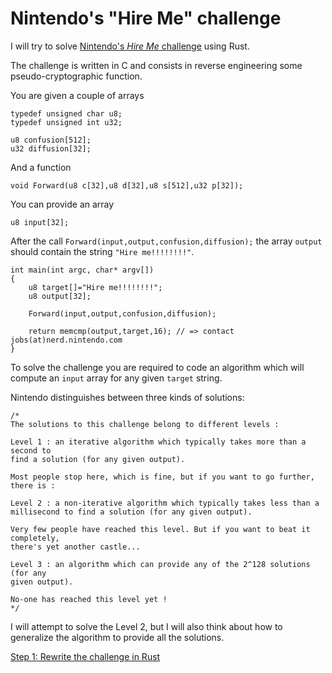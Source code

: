 # Nintendo's "Hire Me" challenge

I will try to solve [Nintendo's *Hire Me* challenge](https://www.nerd.nintendo.com/files/HireMe) using Rust.

The challenge is written in C and consists in reverse engineering some pseudo-cryptographic function.

You are given a couple of arrays

    typedef unsigned char u8;
    typedef unsigned int u32;

    u8 confusion[512];
    u32 diffusion[32];

And a function

    void Forward(u8 c[32],u8 d[32],u8 s[512],u32 p[32]);

You can provide an array

    u8 input[32];

After the call `Forward(input,output,confusion,diffusion);` the
array `output` should contain the string `"Hire me!!!!!!!!"`.

    int main(int argc, char* argv[])
    {
        u8 target[]="Hire me!!!!!!!!";
        u8 output[32];

        Forward(input,output,confusion,diffusion);

        return memcmp(output,target,16); // => contact jobs(at)nerd.nintendo.com
    }

To solve the challenge you are required to code an algorithm which
will compute an `input` array for any given `target` string.

Nintendo distinguishes between three kinds of solutions:

    /*
    The solutions to this challenge belong to different levels :

    Level 1 : an iterative algorithm which typically takes more than a second to
    find a solution (for any given output). 

    Most people stop here, which is fine, but if you want to go further, there is :

    Level 2 : a non-iterative algorithm which typically takes less than a
    millisecond to find a solution (for any given output).

    Very few people have reached this level. But if you want to beat it completely,
    there's yet another castle...

    Level 3 : an algorithm which can provide any of the 2^128 solutions (for any
    given output).

    No-one has reached this level yet !
    */

I will attempt to solve the Level 2, but I will also think about how to generalize the algorithm to provide all the solutions.

[Step 1: Rewrite the challenge in Rust](doc/rewrite.md)